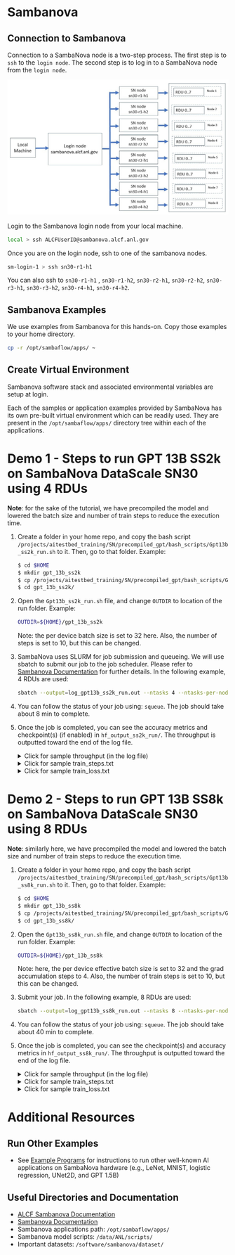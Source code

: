 # Sambanova

## Connection to Sambanova 

Connection to a SambaNova node is a two-step process. The first step is to `ssh` to the `login node`. The second step is to log in to a SambaNova node from the `login node`.

![Sambanova connection diagram](./sambanova_login.jpg)

Login to the Sambanova login node from your local machine.
```bash
local > ssh ALCFUserID@sambanova.alcf.anl.gov
```

Once you are on the login node, ssh to one of the sambanova nodes.
```bash
sm-login-1 > ssh sn30-r1-h1       
```

You can also ssh to `sn30-r1-h1` , `sn30-r1-h2`, `sn30-r2-h1`, `sn30-r2-h2`, `sn30-r3-h1`, `sn30-r3-h2`, `sn30-r4-h1`, `sn30-r4-h2`.

## Sambanova Examples

We use examples from Sambanova for this hands-on. 
Copy those examples to your home directory. 
```bash
cp -r /opt/sambaflow/apps/ ~
```

## Create Virtual Environment 

Sambanova software stack and associated environmental variables are setup at login. 

Each of the samples or application examples provided by SambaNova has its own pre-built virtual environment which can be readily used. They are present in the `/opt/sambaflow/apps/` directory tree within each of the applications. 

# Demo 1 - Steps to run GPT 13B SS2k on SambaNova DataScale SN30 using 4 RDUs

**Note**: for the sake of the tutorial, we have precompiled the model and lowered the batch size and number of train steps to reduce the execution time.

1. Create a folder in your home repo, and copy the bash script `/projects/aitestbed_training/SN/precompiled_gpt/bash_scripts/Gpt13b_ss2k_run.sh` to it. Then, go to that folder. Example:

   ```bash
   $ cd $HOME
   $ mkdir gpt_13b_ss2k
   $ cp /projects/aitestbed_training/SN/precompiled_gpt/bash_scripts/Gpt13b_ss2k_run.sh gpt_13b_ss2k/
   $ cd gpt_13b_ss2k/
   ```

2. Open the `Gpt13b_ss2k_run.sh` file, and change `OUTDIR` to location of the run folder. Example:
   ```bash
   OUTDIR=${HOME}/gpt_13b_ss2k
   ```
   Note: the per device batch size is set to 32 here. Also, the number of steps is set to 10, but this can be changed. 

3. SambaNova uses SLURM for job submission and queueing. We will use sbatch to submit our job to the job scheduler. Please refer to [Sambanova Documentation](https://docs.alcf.anl.gov/ai-testbed/sambanova/job-queuing-and-submission/) for further details. In the following example, 4 RDUs are used:

   ```bash
   sbatch --output=log_gpt13b_ss2k_run.out --ntasks 4 --ntasks-per-node 4 --nodes 1 --gres=rdu:1 --cpus-per-task=32 Gpt13b_ss2k_run.sh
   ```

4. You can follow the status of your job using: `squeue`. The job should take about 8 min to complete.

5. Once the job is completed, you can see the accuracy metrics and checkpoint(s) (if enabled) in `hf_output_ss2k_run/`. The throughput is outputted toward the end of the log file.

   <details>
    <summary>Click for sample throughput (in the log file) </summary>

   ```bash
   {'e2e_train_time': 262.1321773529053, 'e2e_training_tokens_per_second': 10000.451018536301, 'training_tokens_per_second(exclude warmup overhead)': 10052.111972340099, 'final_loss': 9.262810707092285}
    ```

    </details>

    <details>
    <summary>Click for sample train_steps.txt</summary>

    ```bash
    1
    2
    3
    4
    5
    6
    7
    8
    9
    10
    ```

    </details>

   <details>
    <summary>Click for sample train_loss.txt</summary>

    ```bash
   11.62805
   10.81699
   10.12060
   9.91110
   9.92652
   9.87338
   9.54991
   9.52660
   9.31008
   9.31859
    ```

    </details>

# Demo 2 - Steps to run GPT 13B SS8k on SambaNova DataScale SN30 using 8 RDUs

**Note**: similarly here, we have precompiled the model and lowered the batch size and number of train steps to reduce the execution time.

1. Create a folder in your home repo, and copy the bash script `/projects/aitestbed_training/SN/precompiled_gpt/bash_scripts/Gpt13b_ss8k_run.sh` to it. Then, go to that folder. Example:
   
   ```bash
   $ cd $HOME
   $ mkdir gpt_13b_ss8k
   $ cp /projects/aitestbed_training/SN/precompiled_gpt/bash_scripts/Gpt13b_ss8k_run.sh gpt_13b_ss8k/
   $ cd gpt_13b_ss8k/
   ```

2. Open the `Gpt13b_ss8k_run.sh` file, and change `OUTDIR` to location of the run folder. Example:
   ```bash
   OUTDIR=${HOME}/gpt_13b_ss8k
   ```
   Note: here, the per device effective batch size is set to 32 and the grad accumulation steps to 4. Also, the number of train steps is set to 10, but this can be changed. 

2. Submit your job. In the following example, 8 RDUs are used:
   ```bash
   sbatch --output=log_gpt13b_ss8k_run.out --ntasks 8 --ntasks-per-node 8 --nodes 1 --gres=rdu:1 --cpus-per-task=16 Gpt13b_ss8k_run.sh
   ```

4. You can follow the status of your job using: `squeue`. The job should take about 40 min to complete.

5. Once the job is completed, you can see the checkpoint(s) and accuracy metrics in `hf_output_ss8k_run/`. The throughput is outputted toward the end of the log file.

   <details>
    <summary>Click for sample throughput (in the log file) </summary>

   ```bash
   2023-10-19 18:51:05,078 - apps.nlp.transformers_on_rdu.tasks.lm_tasks.gpt2_task - Process ID 2113989 - info     - {'e2e_train_time': 2108.547765493393, 'e2e_training_tokens_per_second': 9945.954435181, 'training_tokens_per_second(exclude warmup overhead)': 9982.400975110926, 'final_loss': 9.63994312286377}
    ```

    </details>

    <details>
    <summary>Click for sample train_steps.txt</summary>

    ```bash
    1
    2
    3
    4
    5
    6
    7
    8
    9
    10
    ```

    </details>

   <details>
    <summary>Click for sample train_loss.txt</summary>

    ```bash
    11.68751
    11.00082
    10.47742
    10.13235
    10.24535
    9.89494
    9.91229
    9.84982
    9.70802
    9.60737
    ```

    </details>


# Additional Resources

## Run Other Examples 

* See [Example Programs](https://docs.alcf.anl.gov/ai-testbed/sambanova/example-programs/) for instructions to run other well-known AI applications on SambaNova hardware (e.g., LeNet, MNIST, logistic regression, UNet2D, and GPT 1.5B)

## Useful Directories and Documentation

* [ALCF Sambanova Documentation](https://docs.alcf.anl.gov/ai-testbed/sambanova/getting-started/)
* [Sambanova Documentation](https://docs.sambanova.ai/developer/latest/sambaflow-intro.html) 
* Sambanova applications path: `/opt/sambaflow/apps/`
* Sambanova model scripts: `/data/ANL/scripts/`
* Important datasets: `/software/sambanova/dataset/`
